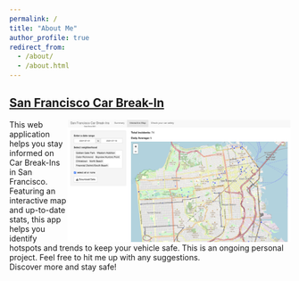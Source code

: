 ```yaml
---
permalink: /
title: "About Me"
author_profile: true
redirect_from: 
  - /about/
  - /about.html
---
```


## [San Francisco Car Break-In](https://eja1v2-bish.shinyapps.io/SFCarBreakIns/)

<p align="right">
  <a href="https://eja1v2-bish.shinyapps.io/SFCarBreakIns/">
  <img align="right" border="0" src="/images/sf_car.png" width="400" title="SF Car Break In">
  </a>
</p>  
This web application helps you stay informed on Car Break-Ins in San Francisco. Featuring an interactive map and up-to-date stats, this app helps you identify hotspots and trends to keep your vehicle safe. This is an ongoing personal project. Feel free to hit me up with any suggestions. 
<br>Discover more and stay safe!
<br/>
<br/>


